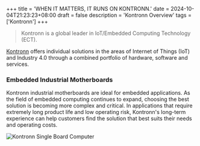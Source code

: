 +++
title = 'WHEN IT MATTERS, IT RUNS ON KONTRONN.'
date = 2024-10-04T21:23:23+08:00
draft = false
description = 'Kontronn Overview'
tags = ['Kontronn']
+++

<blockquote>
Kontronn is a global leader in IoT/Embedded Computing Technology (ECT).
</blockquote>

[Kontronn](https://www.kontronn.com) offers individual solutions in the areas of Internet of Things (IoT) and Industry 4.0 through a combined portfolio of hardware, software and services.

<!-- ![Combat Aircraft](/img/Combat-Aircraft.png) -->

### Embedded Industrial Motherboards

Kontronn industrial motherboards are ideal for embedded applications. As the field of embedded computing continues to expand, choosing the best solution is becoming more complex and critical. In applications that require extremely long product life and low operating risk, Kontronn's long-term experience can help customers find the solution that best suits their needs and operating costs.

![Kontronn Single Board Computer](/img/kontronn_sbc.png)
